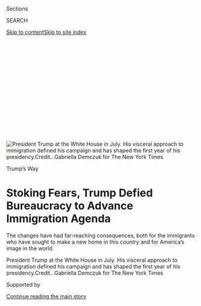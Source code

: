 <div id="app">

<div>

<div>

<div>

<div class="NYTAppHideMasthead css-ikk3s8 e1suatyy0">

<div class="section css-133zg39 e1suatyy2">

<div class="css-eph4ug er09x8g0">

<div class="css-6n7j50">

</div>

<span class="css-1dv1kvn">Sections</span>

<div class="css-10488qs">

<span class="css-1dv1kvn">SEARCH</span>

</div>

[Skip to content](#site-content)[Skip to site
index](#site-index)

</div>

<div class="css-10698na e1huz5gh0">

</div>

</div>

</div>

</div>

<div data-aria-hidden="false">

<div id="site-content" data-role="main">

<div>

<div class="css-1aor85t" style="opacity:0.000000001;z-index:-1;visibility:hidden">

<div class="css-1hqnpie">

<div class="css-epjblv">

<span class="css-17xtcya">[Politics](/section/politics)</span><span class="css-x15j1o">|</span><span class="css-fwqvlz">Stoking
Fears, Trump Defied Bureaucracy to Advance Immigration
Agenda</span>

</div>

<div class="css-k008qs">

<div class="css-1iwv8en">

<span class="css-18z7m18"></span>

<div>

</div>

</div>

<span class="css-1n6z4y">https://nyti.ms/2DCJqPP</span>

<div class="css-1705lsu">

<div class="css-4xjgmj">

<div class="css-4skfbu" data-role="toolbar" data-aria-label="Social Media Share buttons, Save button, and Comments Panel with current comment count" data-testid="share-tools">

  - 
  - 
  - 
  - 
    
    <div class="css-6n7j50">
    
    </div>

  - 
  - 

</div>

</div>

</div>

</div>

</div>

</div>

<div class="css-11qgg8s">

</div>

<div id="fullBleedHeaderContent">

<div class="css-9fsmc8">

![<span class="css-16f3y1r e13ogyst0" data-aria-hidden="true">President
Trump at the White House in July. His visceral approach to immigration
defined his campaign and has shaped the first year of his
presidency.</span><span class="css-cnj6d5 e1z0qqy90" itemprop="copyrightHolder"><span class="css-1ly73wi e1tej78p0">Credit...</span><span><span>Gabriella
Demczuk for The New York
Times</span></span></span>](https://static01.graylady3jvrrxbe.onion/images/2017/12/20/us/24dc-immigration1/00dc-immigration1-articleLarge.jpg?quality=75&auto=webp&disable=upscale)

</div>

<div class="css-1aqq9tq">

Trump’s Way

<div class="css-1vkm6nb ehdk2mb0">

# Stoking Fears, Trump Defied Bureaucracy to Advance Immigration Agenda

</div>

The changes have had far-reaching consequences, both for the immigrants
who have sought to make a new home in this country and for America’s
image in the world.

</div>

<div class="css-nwzfg5 e1gnum310">

<span class="css-1f9pvn2 politics">President Trump at the White House in
July. His visceral approach to immigration defined his campaign and has
shaped the first year of his
presidency.</span><span class="css-cnj6d5 e1z0qqy90" itemprop="copyrightHolder"><span class="css-1ly73wi e1tej78p0">Credit...</span><span><span>Gabriella
Demczuk for The New York Times</span></span></span>

</div>

<div id="sponsor-wrapper" class="css-1hyfx7x">

<div id="sponsor-slug" class="css-19vbshk">

Supported by

</div>

[Continue reading the main
story](#after-sponsor)

<div id="sponsor" class="ad sponsor-wrapper" style="text-align:center;height:100%;display:block">

</div>

<div id="after-sponsor">

</div>

</div>

<div class="css-1wx1auc e1gnum311">

<div class="css-18e8msd">

<div class="css-vp77d3 epjyd6m0">

<div class="css-1baulvz">

By [<span class="css-1baulvz" itemprop="name">Michael D.
Shear</span>](http://www.nytimes3xbfgragh.onion/by/michael-d-shear) and
[<span class="css-1baulvz last-byline" itemprop="name">Julie Hirschfeld
Davis</span>](https://www.nytimes3xbfgragh.onion/by/julie-hirschfeld-davis)

</div>

</div>

  - Dec. 23,
    2017

  - 
    
    <div class="css-4xjgmj">
    
    <div class="css-d8bdto" data-role="toolbar" data-aria-label="Social Media Share buttons, Save button, and Comments Panel with current comment count" data-testid="share-tools">
    
      - 
      - 
      - 
      - 
        
        <div class="css-6n7j50">
        
        </div>
    
      - 
      - 
    
    </div>
    
    </div>

</div>

<div class="css-tk9fsr">

[Leer en
español](https://www.nytimes3xbfgragh.onion/es/2017/12/27/como-trump-transformo-las-politicas-migratorias-de-estados-unidos "Read in Spanish")

</div>

</div>

</div>

<div class="section meteredContent css-1r7ky0e" name="articleBody" itemprop="articleBody">

<div class="css-1fanzo5 StoryBodyCompanionColumn">

<div class="css-53u6y8">

WASHINGTON — Late to his own meeting and waving a sheet of numbers,
President Trump stormed into the Oval Office one day in June, plainly
enraged.

Five months before, Mr. Trump had dispatched federal officers to the
nation’s airports [to stop travelers from several Muslim
countries](https://www.nytimes3xbfgragh.onion/2017/01/27/us/politics/trump-syrian-refugees.html)
from entering the United States in [a dramatic
demonstration](https://www.nytimes3xbfgragh.onion/2017/01/28/us/refugees-detained-at-us-airports-prompting-legal-challenges-to-trumps-immigration-order.html)
of how he would deliver on his campaign promise to fortify the nation’s
borders.

But so many foreigners had flooded into the country since January, he
vented to his national security team, that it was making a mockery of
his pledge. Friends were calling to say he looked like a fool, Mr. Trump
said.

According to six officials who attended or were briefed about the
meeting, Mr. Trump then began reading aloud from the document, which his
domestic policy adviser, Stephen Miller, had given him just before the
meeting. The document listed how many immigrants had received visas to
enter the United States in 2017.

</div>

</div>

<div class="css-1fanzo5 StoryBodyCompanionColumn">

<div class="css-53u6y8">

More than 2,500 were from Afghanistan, a terrorist haven, the president
complained.

Haiti had sent 15,000 people. They “all have AIDS,” he grumbled,
according to one person who attended the meeting and another person who
was briefed about it by a different person who was there.

Forty thousand had come from Nigeria, Mr. Trump added. Once they had
seen the United States, they would never “go back to their huts” in
Africa, recalled the two officials, who asked for anonymity to discuss a
sensitive conversation in the Oval Office.

As the meeting continued, John F. Kelly, then the secretary of homeland
security, and Rex W. Tillerson, the secretary of state, tried to
interject, explaining that many were short-term travelers making
one-time visits. But as the president continued, Mr. Kelly and Mr.
Miller turned their ire on Mr. Tillerson, blaming him for the influx of
foreigners and prompting the secretary of state to throw up his arms in
frustration. If he was so bad at his job, maybe he should stop issuing
visas altogether, Mr. Tillerson fired back.

Tempers flared and Mr. Kelly asked that the room be cleared of staff
members. But even after the door to the Oval Office was closed, aides
could still hear the president berating his most senior advisers.

Sarah Huckabee Sanders, the White House press secretary, denied on
Saturday morning that Mr. Trump had made derogatory statements about
immigrants during the meeting.

</div>

</div>

<div class="css-1fanzo5 StoryBodyCompanionColumn">

<div class="css-53u6y8">

“General Kelly, General McMaster, Secretary Tillerson, Secretary Nielsen
and all other senior staff actually in the meeting deny these outrageous
claims,” she said, referring to the current White House chief of staff,
the national security adviser and the secretaries of state and homeland
security. “It’s both sad and telling The New York Times would print the
lies of their anonymous ‘sources’ anyway.”

While the White House did not deny the overall description of the
meeting, officials strenuously insisted that Mr. Trump never used the
words “AIDS” or “huts” to describe people from any country. Several
participants in the meeting told Times reporters that they did not
recall the president using those words and did not think he had, but the
two officials who described the comments found them so noteworthy that
they related them to others at the time.

The meeting in June reflects Mr. Trump’s visceral approach to an issue
that defined his campaign and has indelibly shaped the first year of his
presidency.

</div>

</div>

<div style="max-width:100%;margin:0 auto">

<div class="css-17dprlf" data-id="100000005645449" data-slug="immig-method-box2" style="max-width:300px">

</div>

</div>

<div class="css-1fanzo5 StoryBodyCompanionColumn">

<div class="css-53u6y8">

Seizing on immigration as the cause of countless social and economic
problems, Mr. Trump entered office with an agenda of symbolic but
incompletely thought-out goals, the product not of rigorous policy
debate but of emotionally charged personal interactions and an instinct
for tapping into the nativist views of white working-class Americans.

Like many of his initiatives, his effort to change American immigration
policy has been executed through a disorderly and dysfunctional process
that sought from the start to defy the bureaucracy charged with
enforcing it, according to interviews with three dozen current and
former administration officials, lawmakers and others close to the
process, many of whom spoke on the condition of anonymity to detail
private interactions.

But while Mr. Trump has been repeatedly frustrated by the limits of his
power, his efforts to remake decades of immigration policy have gained
increasing momentum as the White House became more disciplined and adept
at either ignoring or undercutting the entrenched opposition of many
parts of the government. The resulting changes have had far-reaching
consequences, not only for the immigrants who have sought to make a new
home in this country, but also for the United States’ image in the
world.

</div>

</div>

<div class="css-1fanzo5 StoryBodyCompanionColumn">

<div class="css-53u6y8">

“We have taken a giant steamliner barreling full speed,” Mr. Miller said
in a recent interview. “Slowed it, stopped it, begun to turn it around
and started sailing in the other direction.”

It is an assessment shared ruefully by Mr. Trump’s harshest critics, who
see a darker view of the past year. Frank Sharry, the executive director
of America’s Voice, a pro-immigration group, argues that the president’s
immigration agenda is motivated by racism.

“He’s basically saying, ‘You people of color coming to America seeking
the American dream are a threat to the white people,’” said Mr. Sharry,
an outspoken critic of the president. “He’s come into office with an
aggressive strategy of trying to reverse the demographic changes
underway in America.”

</div>

</div>

<div class="css-79elbk" data-testid="photoviewer-wrapper">

<div class="css-z3e15g" data-testid="photoviewer-wrapper-hidden">

</div>

<div class="css-1a48zt4 ehw59r15" data-testid="photoviewer-children">

![<span class="css-16f3y1r e13ogyst0" data-aria-hidden="true">Mr.
Trump’s campaign promises included building a wall — and making Mexico
pay for it — as well as barring Muslims from entering the
country.</span><span class="css-cnj6d5 e1z0qqy90" itemprop="copyrightHolder"><span class="css-1ly73wi e1tej78p0">Credit...</span><span>Damon
Winter/The New York
Times</span></span>](https://static01.graylady3jvrrxbe.onion/images/2017/12/24/us/24dc-immigration2/00dc-immigration2-articleLarge.jpg?quality=75&auto=webp&disable=upscale)

</div>

</div>

<div class="css-1fanzo5 StoryBodyCompanionColumn">

<div class="css-53u6y8">

## A Pledge With Appeal

Those who know Mr. Trump say that his attitude toward immigrants long
predates his entry into politics.

“He’s always been fearful where other cultures are concerned and always
had anxiety about food and safety when he travels,” said Michael
D’Antonio, who interviewed him for the biography “The Truth About
Trump.” “His objectification and demonization of people who are
different has festered for decades.”

</div>

</div>

<div class="css-1fanzo5 StoryBodyCompanionColumn">

<div class="css-53u6y8">

Friends say Mr. Trump, a developer turned reality TV star, grew to see
immigration as a zero-sum issue: What is good for immigrants is bad for
America. In 2014, well before becoming a candidate, [he
tweeted](https://twitter.com/realdonaldtrump/status/496640747379388416?ref_src=twcamp%5Eshare%7Ctwsrc%5Eios%7Ctwgr%5Ecom.google.Gmail.ShareExtension):
“Our government now imports illegal immigrants and deadly diseases. Our
leaders are inept.”

</div>

</div>

<div class="css-cfo9c3">

</div>

<div class="css-1fanzo5 StoryBodyCompanionColumn">

<div class="css-53u6y8">

But he remained conflicted, viewing himself as benevolent and wanting to
be liked by the many immigrants he employed.

Over time, the anti-immigrant tendencies hardened, and two of his early
advisers, Roger J. Stone Jr. and Sam Nunberg, stoked that sentiment. But
it was Mr. Trump who added an anti-immigrant screed to [his Trump Tower
campaign
announcement](https://www.nytimes3xbfgragh.onion/2015/06/17/us/politics/donald-trump-runs-for-president-this-time-for-real-he-says.html)
in June 2015 in New York City without telling his aides.

“When do we beat Mexico at the border? They’re laughing at us, at our
stupidity,” Mr. Trump ad-libbed. “They’re sending people that have lots
of problems, and they’re bringing those problems,” he continued.
“They’re bringing drugs; they’re bringing crime; they’re rapists.”

During his campaign, he [pushed a false story about Muslims celebrating
in Jersey
City](https://www.nytimes3xbfgragh.onion/2015/11/25/nyregion/a-definitive-debunking-of-donald-trumps-9-11-claims.html)
as they watched the towers fall after the Sept. 11, 2001, attacks in New
York. He said illegal immigrants were like “vomit” crossing the border.
And he made pledges that he clearly could not fulfill.

“We will begin moving them out, Day 1,” he [said at a rally in
August<span class="css-8l6xbc evw5hdy0">
</span>2016](https://www.nytimes3xbfgragh.onion/2016/09/02/us/politics/transcript-trump-immigration-speech.html),
adding, “My first hour in office, those people are gone.”

Democrats and some Republicans recoiled, calling Mr. Trump’s messaging
damaging and divisive. But for the candidate, the idea of securing the
country against outsiders with a wall had intoxicating appeal, though
privately, he acknowledged that it was a rhetorical device to whip up
crowds when they became listless.

</div>

</div>

<div class="css-1fanzo5 StoryBodyCompanionColumn">

<div class="css-53u6y8">

Senator Tom Cotton, Republican of Arkansas, whom Mr. Trump consults
regularly on the matter, said it was not a stretch to attribute Mr.
Trump’s victory to issues where Mr. Trump broke with a Republican
establishment orthodoxy that had disappointed anti-immigrant
conservatives for decades.

“There’s no issue on which he was more unorthodox than on immigration,”
Mr. Cotton
said.  

</div>

</div>

<div class="css-79elbk" data-testid="photoviewer-wrapper">

<div class="css-z3e15g" data-testid="photoviewer-wrapper-hidden">

</div>

<div class="css-1a48zt4 ehw59r15" data-testid="photoviewer-children">

<div class="css-1xdhyk6 erfvjey0">

<span class="css-1ly73wi e1tej78p0">Image</span>

<div class="css-zjzyr8">

<div data-testid="lazyimage-container" style="height:260.35555555555555px">

</div>

</div>

</div>

<span class="css-16f3y1r e13ogyst0" data-aria-hidden="true">“We have
taken a giant steamliner barreling full speed,” the adviser Stephen
Miller said of Mr. Trump’s immigration efforts. “Slowed it, stopped it,
begun to turn it around and started sailing in the other
direction.”</span><span class="css-cnj6d5 e1z0qqy90" itemprop="copyrightHolder"><span class="css-1ly73wi e1tej78p0">Credit...</span><span>Stephen
Crowley/The New York Times</span></span>

</div>

</div>

<div class="css-1fanzo5 StoryBodyCompanionColumn">

<div class="css-53u6y8">

## Ban Restarts Enforcement

Mr. Trump came into office with a long list of campaign promises that
included not only [building the
wall](https://www.nytimes3xbfgragh.onion/2017/01/25/world/americas/trump-mexico-border-wall.html)
(and making Mexico pay for it), but creating a “[deportation
force](http://www.msnbc.com/msnbc/trump-vows-humane-deportation-force),”
[barring Muslims from entering the
country](https://www.nytimes3xbfgragh.onion/politics/first-draft/2015/12/07/donald-trump-calls-for-banning-muslims-from-entering-u-s/)
and immediately [deporting millions of immigrants with criminal
records](https://www.nytimes3xbfgragh.onion/2016/11/15/us/politics/donald-trump-deport-immigrants.html).

Mr. Miller and other aides had the task of turning those promises into a
policy agenda that would also include an assault against a
pro-immigration bureaucracy they viewed with suspicion and disdain.
Working in secret, they drafted a half-dozen executive orders. One would
crack down on [so-called sanctuary
cities](https://www.nytimes3xbfgragh.onion/interactive/2016/09/02/us/sanctuary-cities.html).
Another proposed changing the definition of a criminal alien so that it
included people arrested — not just those convicted.

But mindful of his campaign promise to quickly impose “extreme vetting,”
Mr. Trump decided his first symbolic action would be an executive order
to place a worldwide ban on travel from nations the White House
considered compromised by terrorism.

With no policy experts in place, and deeply suspicious of career civil
servants they regarded as spies for President Barack Obama, Mr. Miller
and a small group of aides started with an Obama-era law that identified
seven terror-prone “countries of concern.” And then they skipped
practically every step in the standard White House playbook for creating
and introducing a major policy.

The National Security Council never convened to consider the travel ban
proposal. Sean Spicer, the White House press secretary at the time, did
not see it ahead of time. Lawyers and policy experts at the White House,
the Justice Department and the Homeland Security Department were not
asked to weigh in. There were no talking points for friendly surrogates,
no detailed briefings for reporters or lawmakers, no answers to
frequently asked questions, such as whether green card holders would be
affected.

</div>

</div>

<div class="css-1fanzo5 StoryBodyCompanionColumn">

<div class="css-53u6y8">

The announcement of the travel ban on a Friday night, seven days after
Mr. Trump’s inauguration, created [chaotic scenes at the nation’s
largest
airports](https://www.nytimes3xbfgragh.onion/2017/01/29/us/politics/white-house-official-in-reversal-says-green-card-holders-wont-be-barred.html),
as hundreds of people were stopped, and set off widespread confusion and
loud protests. Lawyers for the government raced to defend the
president’s actions against [court
challenges](https://www.nytimes3xbfgragh.onion/2017/01/29/us/politics/trump-immigration-refugee-order.html),
while aides struggled to explain the policy to [perplexed
lawmakers](https://www.nytimes3xbfgragh.onion/2017/01/29/us/politics/republicans-congress-trump-refugees.html)
the next night at a black-tie dinner.

White House aides resorted to Google searches and frenzied scans of the
United States Code to figure out which countries were affected.

But for the president, the chaos was the first, sharp evidence that he
could exert power over the bureaucracy he criticized on the campaign
trail.

“It’s working out very nicely,” Mr. Trump told reporters in the Oval
Office the next day.

At a hastily called Saturday night meeting in the Situation Room, Mr.
Miller told senior government officials that they should tune out the
whining.

Sitting at the head of the table, across from Mr. Kelly, Mr. Miller
repeated what he told the president: This is what we wanted — to turn
immigration enforcement back on.

Mr. Kelly, who shared Mr. Trump’s views about threats from abroad, was
nonetheless livid that his employees at homeland security had been
called into action with no guidance or preparation. He told angry
lawmakers that responsibility for the rollout was “all on me.”
Privately, he told the White House, “That’s not going to happen
again.”

</div>

</div>

<div class="css-79elbk" data-testid="photoviewer-wrapper">

<div class="css-z3e15g" data-testid="photoviewer-wrapper-hidden">

</div>

<div class="css-1a48zt4 ehw59r15" data-testid="photoviewer-children">

<div class="css-1xdhyk6 erfvjey0">

<span class="css-1ly73wi e1tej78p0">Image</span>

<div class="css-zjzyr8">

<div data-testid="lazyimage-container" style="height:257.77777777777777px">

</div>

</div>

</div>

<span class="css-16f3y1r e13ogyst0" data-aria-hidden="true">Demonstrating
in January against the detention of travelers and refugees by border
officials at Kennedy International Airport. The announcement of a travel
ban set off widespread confusion and loud
protests.</span><span class="css-cnj6d5 e1z0qqy90" itemprop="copyrightHolder"><span class="css-1ly73wi e1tej78p0">Credit...</span><span>Christopher
Lee for The New York Times</span></span>

</div>

</div>

<div class="css-1fanzo5 StoryBodyCompanionColumn">

<div class="css-53u6y8">

## Forced to Back Down

Amid the turbulent first weeks, Mr. Trump’s attempt to bend the
government’s immigration apparatus to his will began to take shape.

The ban’s message of “keep out” helped drive down illegal border
crossings as much as 70 percent, even without being formally put into
effect.

Immigration officers rounded up 41,318 undocumented immigrants during
the president’s first 100 days, nearly a 40 percent increase. The
Justice Department began hiring more immigration judges to speed up
deportations. Officials threatened to hold back funds for sanctuary
cities. The flow of refugees into the United States slowed.

Mr. Trump “has taken the handcuffs off,” said Steven A. Camarota of the
Center for Immigration Studies, an advocacy group that favors more
limits on
immigration.

</div>

</div>

<div style="max-width:100%;margin:0 auto">

<div class="css-17dprlf" data-id="100000005626584" data-slug="trumps-way-series-box" style="max-width:300px">

</div>

</div>

<div class="css-1fanzo5 StoryBodyCompanionColumn">

<div class="css-53u6y8">

Mr. Obama had been criticized by immigrant rights groups for excessive
deportations, especially in his first term. But Mr. Camarota said that
Mr. Trump’s approach was “a distinct change, to look at what is
immigration doing to us, rather than what is the benefit for the
immigrant.”

The president, however, remained frustrated that the shift was not
yielding results.

By early March, judges across the country had blocked his travel ban.
Immigrant rights activists were crowing that they had thwarted the new
president. Even Mr. Trump’s own lawyers told him he had to give up on
defending the ban.

</div>

</div>

<div class="css-1fanzo5 StoryBodyCompanionColumn">

<div class="css-53u6y8">

Attorney General Jeff Sessions and lawyers at the White House and
Justice Department had decided that waging an uphill legal battle to
defend the directive in the Supreme Court would fail. Instead, they
wanted to devise a narrower one that could pass legal muster.

The president, though, was furious about what he saw as backing down to
politically correct adversaries. He did not want a watered-down version
of the travel ban, he yelled at Donald F. McGahn II, the White House
counsel, as the issue came to a head on Friday, March 3, in the Oval
Office.

It was a familiar moment for Mr. Trump’s advisers. The president did not
mind being told “no” in private, and would sometimes relent. But he
could not abide a public turnabout, a retreat. At those moments, he
often exploded at whoever was nearby.

As Marine One waited on the South Lawn for Mr. Trump to begin his
weekend trip to Palm Beach, Fla., Mr. McGahn insisted that
administration lawyers had already promised the court that Mr. Trump
would issue a new order. There was no alternative, he said.

“This is bullshit,” the president responded.

With nothing resolved, Mr. Trump, furious, left the White House. A
senior aide emailed a blunt warning to a colleague waiting aboard Air
Force One at Joint Base Andrews in Maryland: “He’s coming in hot.”

Already mad at Mr. Sessions, who the day before [had recused
himself](https://www.nytimes3xbfgragh.onion/2017/03/02/us/politics/jeff-sessions-russia-trump-investigation-democrats.html)
in the Russia investigation, Mr. Trump refused to take his calls. Aides
told Mr. Sessions he would have to fly down to Mar-a-Lago to plead with
the president in person to sign the new order.

Over dinner that night with Mr. Sessions and Mr. McGahn, Mr. Trump
relented. When he was back in Washington, he signed the new order. It
was an indication that he had begun to understand — or at least,
begrudgingly accept — the need to follow a process.

</div>

</div>

<div class="css-1fanzo5 StoryBodyCompanionColumn">

<div class="css-53u6y8">

Still, one senior adviser later recalled never having seen a president
so angry signing anything.

</div>

</div>

![<span class="css-16f3y1r e13ogyst0">As ICE arrests have gone up,
deportations have gone down. Why? It’s partly because of the complex
realities of a tough policy put in
practice.</span><span class="css-cch8ym"><span class="css-1dv1kvn">Credit</span><span class="css-cnj6d5 e1z0qqy90" itemprop="copyrightHolder"><span class="css-1ly73wi e1tej78p0">Credit...</span><span>Melissa
Lyttle for The New York
Times</span></span></span>](https://static01.graylady3jvrrxbe.onion/images/2017/12/27/us/politics/ice-raid-trump/ice-raid-trump-videoSixteenByNine3000.jpg)

<div class="css-1fanzo5 StoryBodyCompanionColumn">

<div class="css-53u6y8">

## Soft Spot for ‘Dreamers’

As a candidate, Mr. Trump had repeatedly contradicted himself about the
deportations he would pursue, and whether he was opposed to any kind of
path to citizenship for undocumented immigrants. But he also courted
conservative voters by describing an Obama-era policy as an illegal
amnesty for the immigrants who had been brought to the United States as
children.

During the transition, his aides drafted an executive order to end the
program, known as Deferred Action for Childhood Arrivals. But the
executive order was held back as the new president struggled with
conflicted feelings about the young immigrants, known as Dreamers.

“We’re going to take care of those kids,” Mr. Trump had pledged to
Senator Richard J. Durbin during a private exchange at his Inauguration
Day luncheon.

The comment was a fleeting glimpse of the president’s tendency to seek
approval from whoever might be sitting across from him, and the power
that personal interactions have in shaping his views.

In 2013, Mr. Trump met with a small group of Dreamers at Trump Tower,
hoping to improve his standing with the Hispanic community. José Machado
told Mr. Trump about waking up at the age of 15 to find his mother had
vanished — deported, he later learned, back to Nicaragua.

“Honestly,” Mr. Machado said of Mr. Trump, “he had no idea.”

Mr. Trump appeared to be touched by the personal stories, and insisted
that the Dreamers accompany him to his gift shop for watches, books and
neckties to take home as souvenirs. In the elevator on the way down, he
quietly nodded and said, “You convinced me.”

</div>

</div>

<div class="css-1fanzo5 StoryBodyCompanionColumn">

<div class="css-53u6y8">

Aware that the president [was torn about the
Dreamers](https://www.nytimes3xbfgragh.onion/2017/02/26/us/politics/daca-dreamers-immigration-trump.html),
Jared Kushner, his son-in-law, quietly reached out in March to Mr.
Durbin, who had championed legislation called the Dream Act to legalize
the immigrants, to test the waters for a possible deal.

After weeks of private meetings on Capitol Hill and telephone
conversations with Mr. Durbin and Senator Lindsey Graham, a South
Carolina Republican supportive of legalizing the Dreamers, Mr. Kushner
invited them to dinner at the six-bedroom estate he shares with his
wife, Ivanka Trump.

But Mr. Durbin’s hope of a deal faded when he arrived to the house and
saw who one of the guests would be.

“Stephen Miller’s presence made it a much different experience than I
expected,” Mr. Durbin said
later.

</div>

</div>

<div class="css-79elbk" data-testid="photoviewer-wrapper">

<div class="css-z3e15g" data-testid="photoviewer-wrapper-hidden">

</div>

<div class="css-1a48zt4 ehw59r15" data-testid="photoviewer-children">

<div class="css-1xdhyk6 erfvjey0">

<span class="css-1ly73wi e1tej78p0">Image</span>

<div class="css-zjzyr8">

<div data-testid="lazyimage-container" style="height:257.77777777777777px">

</div>

</div>

</div>

<span class="css-16f3y1r e13ogyst0" data-aria-hidden="true">Jairo Reyes
of Arkansas, center left, and Karen Cuadillo of Florida, young
undocumented immigrants shielded from deportation under an Obama-era
policy, on Capitol Hill in
September.</span><span class="css-cnj6d5 e1z0qqy90" itemprop="copyrightHolder"><span class="css-1ly73wi e1tej78p0">Credit...</span><span>Tom
Brenner/The New York Times</span></span>

</div>

</div>

<div class="css-1fanzo5 StoryBodyCompanionColumn">

<div class="css-53u6y8">

## Confronting the ‘Deep State’

Even as the administration was engaged in a court battle over the travel
ban, it began to turn its attention to another way of tightening the
border — by limiting the number of refugees admitted each year to the
United States. And if there was one “deep state” stronghold of Obama
holdovers that Mr. Trump and his allies suspected of undermining them on
immigration, it was the State Department, which administers the refugee
program.

At the department’s Bureau of Population, Refugees and Migration, there
was a sense of foreboding about a president who had once warned that any
refugee might be a “Trojan horse” or part of a “terrorist army.”

</div>

</div>

<div class="css-1fanzo5 StoryBodyCompanionColumn">

<div class="css-53u6y8">

Mr. Trump had already used the travel ban to cut the number of allowable
refugees admitted to the United States in 2017 to 50,000, a fraction of
the 110,000 set by Mr. Obama. Now, Mr. Trump would have to decide the
level for 2018.

At an April meeting with top officials from the bureau in the West
Wing’s Roosevelt Room, Mr. Miller cited statistics from the
restrictionist Center for Immigration Studies that indicated that
resettling refugees in the United States was far costlier than helping
them in their own region.

Mr. Miller was visibly displeased, according to people present, when
State Department officials pushed back, citing another study that found
refugees to be a net benefit to the economy. He called the contention
absurd and said it was exactly the wrong kind of thinking.

But the travel ban had been a lesson for Mr. Trump and his aides on the
dangers of dictating a major policy change without involving the people
who enforce it. This time, instead of shutting out those officials, they
worked to tightly control the process.

In previous years, State Department officials had recommended a refugee
level to the president. Now, Mr. Miller told officials the number would
be determined by the Department of Homeland Security under a new policy
that treated the issue as a security matter, not a diplomatic one.

When he got word that the Office of Refugee Resettlement had drafted a
55-page report showing that refugees were a net positive to the economy,
Mr. Miller swiftly intervened, requesting a meeting to discuss it. The
study never made it to the White House; it was shelved in favor of a
three-page list of all the federal assistance programs that refugees
used.

At the United Nations General Assembly in September, Mr. Trump cited the
Center for Immigration Studies report, arguing that it was more
cost-effective to keep refugees out than to bring them into the United
States.

</div>

</div>

<div class="css-1fanzo5 StoryBodyCompanionColumn">

<div class="css-53u6y8">

“Uncontrolled migration,” Mr. Trump declared, “is deeply unfair to both
the sending and receiving
countries.”

</div>

</div>

<div class="css-79elbk" data-testid="photoviewer-wrapper">

<div class="css-z3e15g" data-testid="photoviewer-wrapper-hidden">

</div>

<div class="css-1a48zt4 ehw59r15" data-testid="photoviewer-children">

<div class="css-1xdhyk6 erfvjey0">

<span class="css-1ly73wi e1tej78p0">Image</span>

<div class="css-zjzyr8">

<div data-testid="lazyimage-container" style="height:256.4888888888889px">

</div>

</div>

</div>

<span class="css-16f3y1r e13ogyst0" data-aria-hidden="true">Border wall
prototypes in San Diego. The disorganization that marked Mr. Trump’s
earliest actions on immigration have given way to a more disciplined
approach that has yielded concrete
results.</span><span class="css-cnj6d5 e1z0qqy90" itemprop="copyrightHolder"><span class="css-1ly73wi e1tej78p0">Credit...</span><span>Jenna
Schoenefeld for The New York Times</span></span>

</div>

</div>

<div class="css-1fanzo5 StoryBodyCompanionColumn">

<div class="css-53u6y8">

## More Disciplined Approach

Cecilia Muñoz, who served as Mr. Obama’s chief domestic policy adviser,
said she was alarmed by the speed with which Mr. Trump and his team have
learned to put their immigration agenda into effect.

“The travel ban was a case of bureaucratic incompetence,” she said.
“They made rookie mistakes. But they clearly learned from that
experience. For the moment, all of the momentum is in the direction of
very ugly, very extreme, very harmful policies.”

By year’s end, the chaos and disorganization that marked Mr. Trump’s
earliest actions on immigration had given way to a more disciplined
approach that yielded concrete results, [steered in large part by Mr.
Kelly](https://www.nytimes3xbfgragh.onion/2017/07/28/us/politics/john-kelly-chief-of-staff-donald-trump.html),
a retired four-star Marine general. As secretary of homeland security,
he had helped unleash immigration officers who felt constrained under
Mr. Obama. They arrested 143,000 people in 2017, a sharp uptick, and
deported more than 225,000.

Later, as White House chief of staff, Mr. Kelly quietly persuaded the
president to drop his talk of Mexico paying for the wall. But he has
advocated on behalf of the president’s restrictionist vision, [defying
his
reputation](https://www.nytimes3xbfgragh.onion/2017/10/25/us/politics/trump-kelly.html)
as a moderator of Mr. Trump’s hard-line instincts.

In September, [a third version of the president’s travel
ban](https://www.nytimes3xbfgragh.onion/2017/09/24/us/politics/new-order-bars-almost-all-travel-from-seven-countries.html)
was issued with little fanfare and new legal justifications. Then, Mr.
Trump overruled objections from diplomats, capping refugee admissions at
45,000 for 2018, the lowest since 1986. In November, the president
[ended a humanitarian
program](https://www.nytimes3xbfgragh.onion/2017/11/20/us/haitians-temporary-status.html)
that granted residency to 59,000 Haitians since a 2010 earthquake
ravaged their country.

</div>

</div>

<div class="css-1fanzo5 StoryBodyCompanionColumn">

<div class="css-53u6y8">

As the new year approached, officials began considering [a plan to
separate parents from their
children](https://www.nytimes3xbfgragh.onion/2017/12/21/us/trump-immigrant-families-separate.html)
when families are caught entering the country illegally, a move that
immigrant groups called draconian.

At times, though, Mr. Trump has shown an openness to a different
approach. In private discussions, he returns periodically to the idea of
a “comprehensive immigration” compromise, though aides have warned him
against using the phrase because it is seen by his core supporters as
code for amnesty. During a fall dinner with Democratic leaders, Mr.
Trump explored the possibility of a bargain to legalize Dreamers in
exchange for border security.

Mr. Trump even told Republicans recently that he wanted to think bigger,
envisioning a deal early next year that would include a wall, protection
for Dreamers, work permits for their parents, a shift to merit-based
immigration with tougher work site enforcement, and ultimately, legal
status for some undocumented immigrants.

The idea would prevent Dreamers from sponsoring the parents who brought
them illegally for citizenship, limiting what Mr. Trump refers to as
“chain migration.”

“He wants to make a deal,” said Mr. Graham, who spoke with Mr. Trump
about the issue last week. “He wants to fix the entire system.”

Yet publicly, Mr. Trump has only employed the absolutist language that
defined his campaign and has dominated his presidency.

After an Uzbek immigrant was arrested on suspicion of [plowing a truck
into a bicycle
path](https://www.nytimes3xbfgragh.onion/2017/10/31/nyregion/police-shooting-lower-manhattan.html)
in Lower Manhattan in October, killing eight people, the president
seized on the episode.

</div>

</div>

<div class="css-1fanzo5 StoryBodyCompanionColumn">

<div class="css-53u6y8">

Privately, in the Oval Office, the president expressed disbelief about
the visa program that had admitted the suspect, confiding to a group of
visiting senators that it was yet another piece of evidence that the
United States’ immigration policies were “a joke.”

Even after a year of progress toward a country sealed off from foreign
threats, the president still viewed the immigration system as plagued by
complacency.

“We’re so politically correct,” he complained to reporters in the
cabinet room, “that we’re afraid to do anything.”

</div>

</div>

</div>

<div>

</div>

<div>

</div>

<div>

</div>

<div>

<div id="bottom-wrapper" class="css-1ede5it">

<div id="bottom-slug" class="css-l9onyx">

Advertisement

</div>

[Continue reading the main
story](#after-bottom)

<div id="bottom" class="ad bottom-wrapper" style="text-align:center;height:100%;display:block;min-height:90px">

</div>

<div id="after-bottom">

</div>

</div>

</div>

</div>

</div>

## Site Index

<div>

</div>

## Site Information Navigation

  - [© <span>2020</span> <span>The New York Times
    Company</span>](https://help.nytimes3xbfgragh.onion/hc/en-us/articles/115014792127-Copyright-notice)

<!-- end list -->

  - [NYTCo](https://www.nytco.com/)
  - [Contact
    Us](https://help.nytimes3xbfgragh.onion/hc/en-us/articles/115015385887-Contact-Us)
  - [Work with us](https://www.nytco.com/careers/)
  - [Advertise](https://nytmediakit.com/)
  - [T Brand Studio](http://www.tbrandstudio.com/)
  - [Your Ad
    Choices](https://www.nytimes3xbfgragh.onion/privacy/cookie-policy#how-do-i-manage-trackers)
  - [Privacy](https://www.nytimes3xbfgragh.onion/privacy)
  - [Terms of
    Service](https://help.nytimes3xbfgragh.onion/hc/en-us/articles/115014893428-Terms-of-service)
  - [Terms of
    Sale](https://help.nytimes3xbfgragh.onion/hc/en-us/articles/115014893968-Terms-of-sale)
  - [Site
    Map](https://spiderbites.nytimes3xbfgragh.onion)
  - [Help](https://help.nytimes3xbfgragh.onion/hc/en-us)
  - [Subscriptions](https://www.nytimes3xbfgragh.onion/subscription?campaignId=37WXW)

</div>

</div>

</div>

</div>
